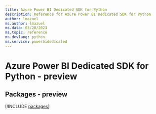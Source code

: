 ```yaml
---
title: Azure Power BI Dedicated SDK for Python
description: Reference for Azure Power BI Dedicated SDK for Python
author: lmazuel
ms.author: lmazuel
ms.data: 03/20/2023
ms.topic: reference
ms.devlang: python
ms.service: powerbidedicated
---
```

# Azure Power BI Dedicated SDK for Python - preview
## Packages - preview
[!INCLUDE [packages](power-bi-dedicated-index.md)]